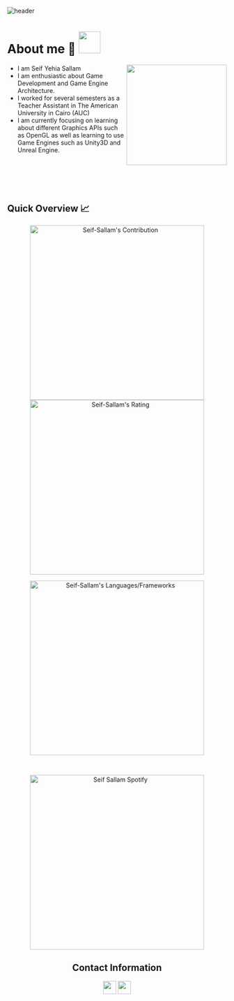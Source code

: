 ![header](https://capsule-render.vercel.app/api?type=waving&color=gradient&height=280&section=header&text=Hi%20there%20%F0%9F%91%8B&fontSize=90)

<h1> About me 📌 <img src="https://media.giphy.com/media/12oufCB0MyZ1Go/giphy.gif" width="50"></h1>
<img align='right' src="https://media.giphy.com/media/M9gbBd9nbDrOTu1Mqx/giphy.gif" width="230">

- I am Seif Yehia Sallam
- I am enthusiastic about Game Development and Game Engine Architecture.
- I worked for several semesters as a Teacher Assistant in The American University in Cairo (AUC)
- I am currently focusing on learning about different Graphics APIs such as OpenGL as well as learning to use Game Engines such as Unity3D and Unreal Engine.


<br />
<br />
<br />
<br />



<h2 align="left">Quick Overview 📈</h2>
<p align = "center">
  <img src = "https://github-readme-stats.vercel.app/api?username=Seif-Sallam&count_private=true&theme=dracula&hide_border=true" alt = "Seif-Sallam's Contribution" width = 400 >
  <img src = "https://github-readme-streak-stats.herokuapp.com?user=Seif-Sallam&count_private=true&theme=dracula&hide_border=true" alt = "Seif-Sallam's Rating" width = 400 >

</p>

<p align = "center">

 <img src = "https://github-readme-stats.vercel.app/api/top-langs?username=Seif-Sallam&show_icons=true&count_private=true&locale=en&layout=compact&langs_count=10&hide_border=true&bg_color=282A36&title_color=DD6387&text_color=fff&icon_color=fff" alt = "Seif-Sallam's Languages/Frameworks" width = 400 />
</p>

<br />
<p align = "center">
  <img src = "https://spotify-recently-played-readme.vercel.app/api?user=31reutaimeofchscqq6dypesnxpe&count=1" alt = "Seif Sallam Spotify" width = 400 /> 

</p>
<h2 align="center">Contact Information</h2>
<p align="center">
  <a href = "mailto:Seif-Sallam@aucegypt.edu"><img src = "https://img.shields.io/badge/Gmail-D14836?style=for-the-badge&logo=gmail&logoColor=white" height = 30></a>
  <a href = "https://www.linkedin.com/in/Seif-Sallam/"><img src = "https://img.shields.io/badge/LinkedIn-0077B5?style=for-the-badge&logo=linkedin&logoColor=white"     height = 30></a>
 
</p>
